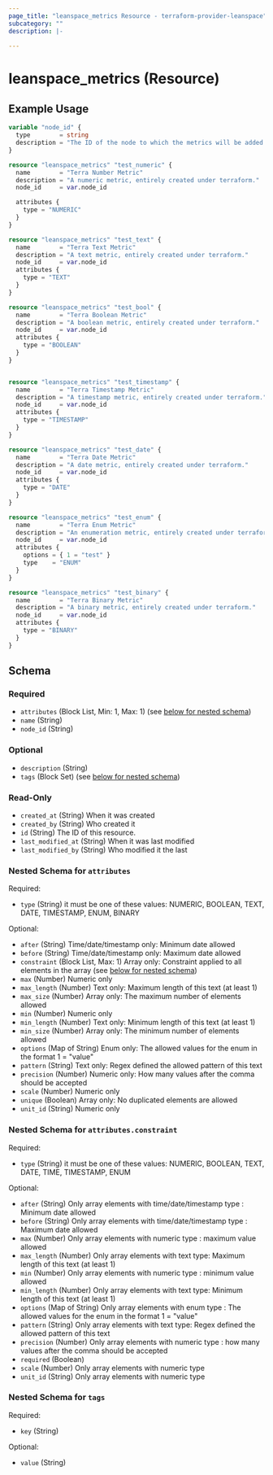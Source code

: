 ```yaml
---
page_title: "leanspace_metrics Resource - terraform-provider-leanspace"
subcategory: ""
description: |-
  
---
```


# leanspace_metrics (Resource)



## Example Usage

```terraform
variable "node_id" {
  type        = string
  description = "The ID of the node to which the metrics will be added."
}

resource "leanspace_metrics" "test_numeric" {
  name        = "Terra Number Metric"
  description = "A numeric metric, entirely created under terraform."
  node_id     = var.node_id

  attributes {
    type = "NUMERIC"
  }
}

resource "leanspace_metrics" "test_text" {
  name        = "Terra Text Metric"
  description = "A text metric, entirely created under terraform."
  node_id     = var.node_id
  attributes {
    type = "TEXT"
  }
}

resource "leanspace_metrics" "test_bool" {
  name        = "Terra Boolean Metric"
  description = "A boolean metric, entirely created under terraform."
  node_id     = var.node_id
  attributes {
    type = "BOOLEAN"
  }
}


resource "leanspace_metrics" "test_timestamp" {
  name        = "Terra Timestamp Metric"
  description = "A timestamp metric, entirely created under terraform."
  node_id     = var.node_id
  attributes {
    type = "TIMESTAMP"
  }
}

resource "leanspace_metrics" "test_date" {
  name        = "Terra Date Metric"
  description = "A date metric, entirely created under terraform."
  node_id     = var.node_id
  attributes {
    type = "DATE"
  }
}

resource "leanspace_metrics" "test_enum" {
  name        = "Terra Enum Metric"
  description = "An enumeration metric, entirely created under terraform."
  node_id     = var.node_id
  attributes {
    options = { 1 = "test" }
    type    = "ENUM"
  }
}

resource "leanspace_metrics" "test_binary" {
  name        = "Terra Binary Metric"
  description = "A binary metric, entirely created under terraform."
  node_id     = var.node_id
  attributes {
    type = "BINARY"
  }
}
```

<!-- schema generated by tfplugindocs -->
## Schema

### Required

- `attributes` (Block List, Min: 1, Max: 1) (see [below for nested schema](#nestedblock--attributes))
- `name` (String)
- `node_id` (String)

### Optional

- `description` (String)
- `tags` (Block Set) (see [below for nested schema](#nestedblock--tags))

### Read-Only

- `created_at` (String) When it was created
- `created_by` (String) Who created it
- `id` (String) The ID of this resource.
- `last_modified_at` (String) When it was last modified
- `last_modified_by` (String) Who modified it the last

<a id="nestedblock--attributes"></a>
### Nested Schema for `attributes`

Required:

- `type` (String) it must be one of these values: NUMERIC, BOOLEAN, TEXT, DATE, TIMESTAMP, ENUM, BINARY

Optional:

- `after` (String) Time/date/timestamp only: Minimum date allowed
- `before` (String) Time/date/timestamp only: Maximum date allowed
- `constraint` (Block List, Max: 1) Array only: Constraint applied to all elements in the array (see [below for nested schema](#nestedblock--attributes--constraint))
- `max` (Number) Numeric only
- `max_length` (Number) Text only: Maximum length of this text (at least 1)
- `max_size` (Number) Array only: The maximum number of elements allowed
- `min` (Number) Numeric only
- `min_length` (Number) Text only: Minimum length of this text (at least 1)
- `min_size` (Number) Array only: The minimum number of elements allowed
- `options` (Map of String) Enum only: The allowed values for the enum in the format 1 = "value"
- `pattern` (String) Text only: Regex defined the allowed pattern of this text
- `precision` (Number) Numeric only: How many values after the comma should be accepted
- `scale` (Number) Numeric only
- `unique` (Boolean) Array only: No duplicated elements are allowed
- `unit_id` (String) Numeric only

<a id="nestedblock--attributes--constraint"></a>
### Nested Schema for `attributes.constraint`

Required:

- `type` (String) it must be one of these values: NUMERIC, BOOLEAN, TEXT, DATE, TIME, TIMESTAMP, ENUM

Optional:

- `after` (String) Only array elements with time/date/timestamp type : Minimum date allowed
- `before` (String) Only array elements with time/date/timestamp type : Maximum date allowed
- `max` (Number) Only array elements with numeric type : maximum value allowed
- `max_length` (Number) Only array elements with text type: Maximum length of this text (at least 1)
- `min` (Number) Only array elements with numeric type : minimum value allowed
- `min_length` (Number) Only array elements with text type: Minimum length of this text (at least 1)
- `options` (Map of String) Only array elements with enum type : The allowed values for the enum in the format 1 = "value"
- `pattern` (String) Only array elements with text type: Regex defined the allowed pattern of this text
- `precision` (Number) Only array elements with numeric type : how many values after the comma should be accepted
- `required` (Boolean)
- `scale` (Number) Only array elements with numeric type
- `unit_id` (String) Only array elements with numeric type



<a id="nestedblock--tags"></a>
### Nested Schema for `tags`

Required:

- `key` (String)

Optional:

- `value` (String)
